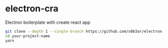 # electron-cra
Electron boilerplate with create react app

```bash
git clone --depth 1 --single-branch https://github.com/s0b3ar/electron-cra.git your-project-name
cd your-project-name
yarn
```
